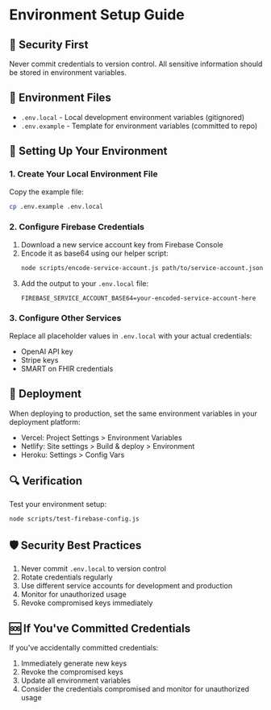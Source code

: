 # Environment Setup Guide

## 🔐 Security First

Never commit credentials to version control. All sensitive information should be stored in environment variables.

## 📁 Environment Files

- `.env.local` - Local development environment variables (gitignored)
- `.env.example` - Template for environment variables (committed to repo)

## 🔧 Setting Up Your Environment

### 1. Create Your Local Environment File

Copy the example file:

```bash
cp .env.example .env.local
```

### 2. Configure Firebase Credentials

1. Download a new service account key from Firebase Console
2. Encode it as base64 using our helper script:
   ```bash
   node scripts/encode-service-account.js path/to/service-account.json
   ```
3. Add the output to your `.env.local` file:
   ```
   FIREBASE_SERVICE_ACCOUNT_BASE64=your-encoded-service-account-here
   ```

### 3. Configure Other Services

Replace all placeholder values in `.env.local` with your actual credentials:
- OpenAI API key
- Stripe keys
- SMART on FHIR credentials

## 🚀 Deployment

When deploying to production, set the same environment variables in your deployment platform:
- Vercel: Project Settings > Environment Variables
- Netlify: Site settings > Build & deploy > Environment
- Heroku: Settings > Config Vars

## 🔍 Verification

Test your environment setup:

```bash
node scripts/test-firebase-config.js
```

## 🛡️ Security Best Practices

1. Never commit `.env.local` to version control
2. Rotate credentials regularly
3. Use different service accounts for development and production
4. Monitor for unauthorized usage
5. Revoke compromised keys immediately

## 🆘 If You've Committed Credentials

If you've accidentally committed credentials:

1. Immediately generate new keys
2. Revoke the compromised keys
3. Update all environment variables
4. Consider the credentials compromised and monitor for unauthorized usage